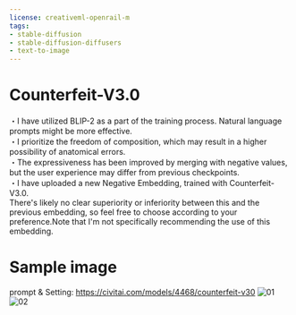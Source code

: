 ```yaml
---
license: creativeml-openrail-m
tags:
- stable-diffusion
- stable-diffusion-diffusers
- text-to-image
---
```


# Counterfeit-V3.0
・I have utilized BLIP-2 as a part of the training process. Natural language prompts might be more effective.  
・I prioritize the freedom of composition, which may result in a higher possibility of anatomical errors.  
・The expressiveness has been improved by merging with negative values, but the user experience may differ from previous checkpoints.  
・I have uploaded a new Negative Embedding, trained with Counterfeit-V3.0.   
There's likely no clear superiority or inferiority between this and the previous embedding, so feel free to choose according to your preference.Note that I'm not specifically recommending the use of this embedding.  

# Sample image
prompt & Setting: https://civitai.com/models/4468/counterfeit-v30
![01](https://huggingface.co/gsdf/Counterfeit-V3.0/resolve/main/images/01.png)
![02](https://huggingface.co/gsdf/Counterfeit-V3.0/resolve/main/images/02.png)


